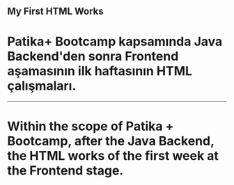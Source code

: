 ## My First HTML Works

# Patika+ Bootcamp kapsamında Java Backend'den sonra Frontend aşamasının ilk haftasının HTML çalışmaları.
-------------------------------------------------------------------------------------------------------------------------
# Within the scope of Patika + Bootcamp, after the Java Backend, the HTML works of the first week at the Frontend stage.

